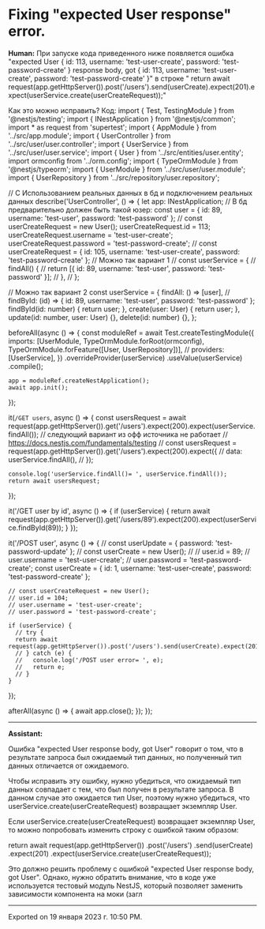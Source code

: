 # Fixing "expected User response" error.

**Human:**
При запуске кода приведенного ниже появляется ошибка "expected User {
      id: 113,
      username: 'test-user-create',
      password: 'test-password-create'
    } response body, got {
      id: 113,
      username: 'test-user-create',
      password: 'test-password-create'
    }"
в строке " return await request(app.getHttpServer()).post('/users').send(userCreate).expect(201).expect(userService.create(userCreateRequest));"

Как это можно исправить?
Код: 
import { Test, TestingModule } from '@nestjs/testing';
import { INestApplication } from '@nestjs/common';
import * as request from 'supertest';
import { AppModule } from '../src/app.module';
import { UserController } from '../src/user/user.controller';
import { UserService } from '../src/user/user.service';
import { User } from '../src/entities/user.entity';
import ormconfig from '../orm.config';
import { TypeOrmModule } from '@nestjs/typeorm';
import { UserModule } from '../src/user/user.module';
import { UserRepository } from '../src/repository/user.repository';

// С Использованием реальных данных в бд и подключением реальных данных
describe('UserController', () =&gt; {
  let app: INestApplication;
  // В бд предварительно должен быть такой юзер:
  const user = { id: 89, username: 'test-user', password: 'test-password' };
  // 
  const userCreateRequest = new User();
  userCreateRequest.id = 113;
  userCreateRequest.username = 'test-user-create';
  userCreateRequest.password = 'test-password-create';
  // const userCreateRequest = { id: 105, username: 'test-user-create', password: 'test-password-create' };
  // Можно так вариант 1
  // const userService = {
  //   findAll() {
  //     return [{ id: 89, username: 'test-user', password: 'test-password' }];
  //   },
  // };

  // Можно так вариант 2
  const userService = {
    findAll: () =&gt; [user],
    //  findById: (id) =&gt; { id: 89, username: 'test-user', password: 'test-password' };
    findById(id: number) {
      return user;
    },
    create(user: User) {
      return user;
    },
    update(id: number, user: User) {},
    delete(id: number) {},
  };

  beforeAll(async () =&gt; {
    const moduleRef = await Test.createTestingModule({
      imports: [UserModule, TypeOrmModule.forRoot(ormconfig), TypeOrmModule.forFeature([User, UserRepository])],
      // providers: [UserService],
    })
      .overrideProvider(userService)
      .useValue(userService)
      .compile();

    app = moduleRef.createNestApplication();
    await app.init();
  });

  it(`/GET users`, async () =&gt; {
    const usersRequest = await request(app.getHttpServer()).get('/users').expect(200).expect(userService.findAll());
    // следующий вариант из офф источника не работает
    // https://docs.nestjs.com/fundamentals/testing
    // const usersRequest = request(app.getHttpServer()).get('/users').expect(200).expect({
    //   data: userService.findAll(),
    // });

    console.log('userService.findAll()= ', userService.findAll());
    return await usersRequest;
  });

  it('/GET user by id', async () =&gt; {
    if (userService) {
      return await request(app.getHttpServer()).get('/users/89').expect(200).expect(userService.findById(89));
    }
  });

  it('/POST user', async () =&gt; {
    // const userUpdate = { password: 'test-password-update' };
    // const userCreate = new User();
    // // user.id = 89; 
    // user.username = 'test-user-create';
    // user.password = 'test-password-create';
    const userCreate = { id: 1, username: 'test-user-create', password: 'test-password-create' };

    // const userCreateRequest = new User();
    // user.id = 104;
    // user.username = 'test-user-create';
    // user.password = 'test-password-create';

    if (userService) {
      // try {
      return await request(app.getHttpServer()).post('/users').send(userCreate).expect(201).expect(userService.create(userCreateRequest));
      // } catch (e) {
      //   console.log('/POST user error= ', e);
      //   return e;
      // }
    }
  });

  afterAll(async () =&gt; {
    await app.close();
  });
});


***

**Assistant:**

Ошибка "expected User response body, got User" говорит о том, что в результате запроса был ожидаемый тип данных, но полученный тип данных отличается от ожидаемого.

Чтобы исправить эту ошибку, нужно убедиться, что ожидаемый тип данных совпадает с тем, что был получен в результате запроса. В данном случае это ожидается тип User, поэтому нужно убедиться, что userService.create(userCreateRequest) возвращает экземпляр User.

Если userService.create(userCreateRequest) возвращает экземпляр User, то можно попробовать изменить строку с ошибкой таким образом:

return await request(app.getHttpServer())
.post('/users')
.send(userCreate)
.expect(201)
.expect(userService.create(userCreateRequest));

Это должно решить проблему с ошибкой "expected User response body, got User". Однако, нужно обратить внимание, что в коде уже используется тестовый модуль NestJS, который позволяет заменить зависимости компонента на моки (загл


***

Exported on 19 января 2023 г. 10:50 PM.